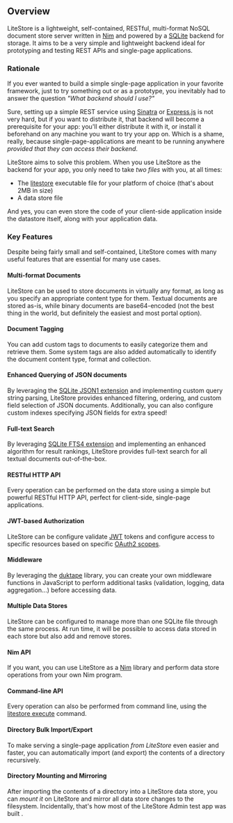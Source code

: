 ## Overview

LiteStore is a lightweight, self-contained, RESTful, multi-format NoSQL document store server written in [Nim](http://www.nim-lang.org) and powered by a [SQLite](http://www.sqlite.org) backend for storage. It aims to be a very simple and lightweight backend ideal for prototyping and testing REST APIs and single-page applications.

### Rationale

If you ever wanted to build a simple single-page application in your favorite framework, just to try something out or as a prototype, you inevitably had to answer the question _"What backend should I use?"_

Sure, setting up a simple REST service using [Sinatra](http://www.sinatrarb.com) or [Express.js](http://expressjs.com) is not very hard, but if you want to distribute it, that backend will become a prerequisite for your app: you'll either distribute it with it, or install it beforehand on any machine you want to try your app on. Which is a shame, really, because single-page-applications are meant to be running anywhere _provided that they can access their backend_.

LiteStore aims to solve this problem. When you use LiteStore as the backend for your app, you only need to take _two files_ with you, at all times:

* The [litestore](class:cmd) executable file for your platform of choice (that's about 2MB in size)
* A data store file

And yes, you can even store the code of your client-side application inside the datastore itself, along with your application data.

### Key Features

Despite being fairly small and self-contained, LiteStore comes with many useful features that are essential for many use cases.

#### Multi-format Documents

LiteStore can be used to store documents in virtually any format, as long as you specify an appropriate content type for them. Textual documents are stored as-is, while binary documents are base64-encoded (not the best thing in the world, but definitely the easiest and most portal option).

#### Document Tagging

You can add custom tags to documents to easily categorize them and retrieve them. Some system tags are also added automatically to identify the document content type, format and collection.

#### Enhanced Querying of JSON documents

By leveraging the [SQLite JSON1 extension](https://www.sqlite.org/json1.html) and implementing custom query string parsing, LiteStore provides enhanced filtering, ordering, and custom field selection of JSON documents. Additionally, you can also configure custom indexes specifying JSON fields for extra speed!

#### Full-text Search

By leveraging [SQLite FTS4 extension](http://www.sqlite.org/fts3.html) and implementing an enhanced algorithm for result rankings, LiteStore provides full-text search for all textual documents out-of-the-box.

#### RESTful HTTP API

Every operation can be performed on the data store using a simple but powerful RESTful HTTP API, perfect for client-side, single-page applications.

#### JWT-based Authorization

LiteStore can be configure validate [JWT](https://jwt.io/) tokens and configure access to specific resources based on specific [OAuth2 scopes](https://oauth.net/2/scope/).

#### Middleware

By leveraging the [duktape](https://duktape.org/) library, you can create your own middleware functions in JavaScript to perform additional tasks (validation, logging, data aggregation...) before accessing data.

#### Multiple Data Stores

LiteStore can be configured to manage more than one SQLite file through the same process. At run time, it will be possible to access data stored in each store but also add and remove stores.

#### Nim API

If you want, you can use LiteStore as a [Nim](https://nim-lang.org) library and perform data store operations from your own Nim program.

#### Command-line API

Every operation can also be performed from command line, using the [litestore execute](class:cmd) command.

#### Directory Bulk Import/Export

To make serving a single-page application _from LiteStore_ even easier and faster, you can automatically import (and export) the contents of a directory recursively.

#### Directory Mounting and Mirroring

After importing the contents of a directory into a LiteStore data store, you can _mount it_ on LiteStore and mirror all data store changes to the filesystem. Incidentally, that's how most of the LiteStore Admin test app was built [](class:fa-smile-o).